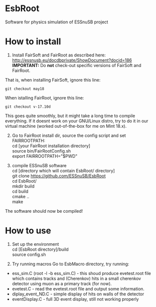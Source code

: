 # EsbRoot
Software for physics simulation of ESSnuSB project

# How to install
1. Install FairSoft and FairRoot as described here:\
http://essnusb.eu/docdbprivate/ShowDocument?docid=186 \
**IMPORTANT:** Do **not** check-out specific versions of FairSoft and FairRoot.

That is, when installing FairSoft, ignore this line:
```
git checkout may18
```
When istalling FairRoot, ignore this line:
```
git checkout v-17.10d
```
This goes quite smoothly, but it might take a long time to compile everything. If it doesnt work on your GNU/Linux distro, try to do it in our virtual machine (worked out-of-the-box for me on Mint 18.x).

2. Go to FairRoot install dir, source the config script and set FAIRROOTPATH: \
cd [your FairRoot installation directory] \
source bin/FairRootConfig.sh\
export FAIRROOTPATH="$PWD"

3. compile ESSnuSB software\
cd [directory which will contain EsbRoot/ directory] \
git clone https://github.com/ESSnuSB/EsbRoot \
cd EsbRoot/ \
mkdir build \
cd build \
cmake .. \
make

The software should now be compiled!

# How to use
1. Set up the environment \
cd [EsbRoot directory]/build \
source config.sh

2. Try running macros
Go to EsbMacro directory, try running:
- ess_sim.C (root -l -b ess_sim.C) - this shoud produce evetest.root file which contains tracks and (Cherenkov) hits in a small cherenkov detector using muon as a primary track (for now).
- evetest.C - read the evetest.root file and output some information.
- diplay_event_ND.C - simple display of hits on walls of the detector
- eventDisplay.C - full 3D event display, still not working properly

